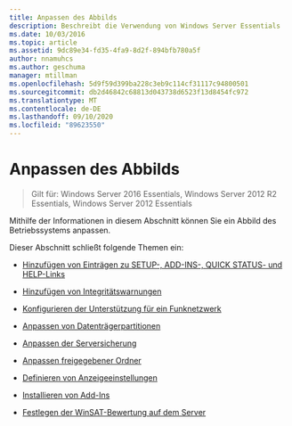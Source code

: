 ```yaml
---
title: Anpassen des Abbilds
description: Beschreibt die Verwendung von Windows Server Essentials
ms.date: 10/03/2016
ms.topic: article
ms.assetid: 9dc89e34-fd35-4fa9-8d2f-894bfb780a5f
author: nnamuhcs
ms.author: geschuma
manager: mtillman
ms.openlocfilehash: 5d9f59d399ba228c3eb9c114cf31117c94800501
ms.sourcegitcommit: db2d46842c68813d043738d6523f13d8454fc972
ms.translationtype: MT
ms.contentlocale: de-DE
ms.lasthandoff: 09/10/2020
ms.locfileid: "89623550"
---
```

# <a name="customize-the-image"></a>Anpassen des Abbilds

>Gilt für: Windows Server 2016 Essentials, Windows Server 2012 R2 Essentials, Windows Server 2012 Essentials

Mithilfe der Informationen in diesem Abschnitt können Sie ein Abbild des Betriebssystems anpassen.

 Dieser Abschnitt schließt folgende Themen ein:

-   [Hinzufügen von Einträgen zu SETUP-, ADD-INS-, QUICK STATUS- und HELP-Links](Add-Entries-to-SETUP--ADD-INS--QUICK-STATUS--and-HELP-Links.md)

-   [Hinzufügen von Integritätswarnungen](Add-Health-Alerts.md)

-   [Konfigurieren der Unterstützung für ein Funknetzwerk](Configure-Support-for-a-Wireless-Network.md)

-   [Anpassen von Datenträgerpartitionen](Customize-Disk-Partitions.md)

-   [Anpassen der Serversicherung](Customize-Server-Backup.md)

-   [Anpassen freigegebener Ordner](Customize-Shared-Folders.md)

-   [Definieren von Anzeigeeinstellungen](Define-Display-Settings.md)

-   [Installieren von Add-Ins](Install-Add-Ins.md)

-   [Festlegen der WinSAT-Bewertung auf dem Server](Set-the-WinSAT-Score-on-the-Server.md)